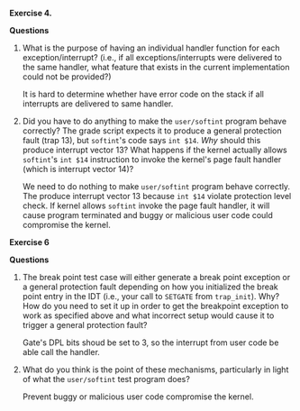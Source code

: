 **Exercise 4.**

**Questions**

1. What is the purpose of having an individual handler function for each exception/interrupt? (i.e., if all exceptions/interrupts were delivered to the same handler, what feature that exists in the current implementation could not be provided?)

   It is hard to determine whether have error code on the stack if all interrupts are delivered to same handler.

2. Did you have to do anything to make the `user/softint` program behave correctly? The grade script expects it to produce a general protection fault (trap 13), but `softint`'s code says `int $14`. *Why* should this produce interrupt vector 13? What happens if the kernel actually allows `softint`'s `int $14` instruction to invoke the kernel's page fault handler (which is interrupt vector 14)?

   We need to do nothing to make `user/softint` program behave correctly. The produce interrupt vector 13 because `int $14` violate protection level check. If kernel allows `softint` invoke the  page fault handler, it will cause program terminated and  buggy or malicious user code could compromise the kernel.

**Exercise 6**

**Questions**

1. The break point test case will either generate a break point exception or a general protection fault depending on how you initialized the break point entry in the IDT (i.e., your call to `SETGATE` from `trap_init`). Why? How do you need to set it up in order to get the breakpoint exception to work as specified above and what incorrect setup would cause it to trigger a general protection fault?

   Gate's DPL bits shoud be set to 3, so the interrupt from user code be able call the handler.

2. What do you think is the point of these mechanisms, particularly in light of what the `user/softint` test program does?

   Prevent buggy or malicious user code compromise the kernel.
